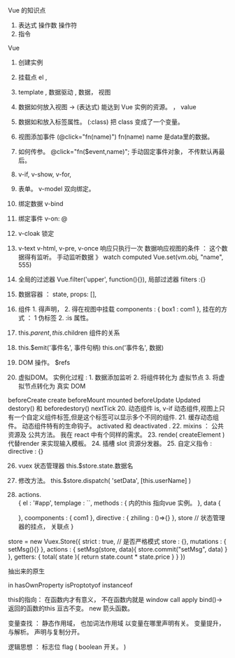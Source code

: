 Vue 的知识点

1. 表达式  操作数 操作符
2. 指令




Vue 
1. 创建实例 
2. 挂载点  el , 
2. template , 
数据驱动 , 数据， 视图
3. 数据如何放入视图 ->   (表达式) 能达到 Vue 实例的资源。 ， value 
4. 数据如和放入标签属性。  (:class) 把 class 变成了一个变量。
5. 视图添加事件          (@click="fn(name)")   fn(name) name 是data里的数据。 
6. 如何传参。 @click="fn($event,name)";  手动固定事件对象， 不传默认再最后。 
7. v-if, v-show, v-for, 
8. 表单。 v-model 双向绑定。 
9.  绑定数据 v-bind 
10. 绑定事件 v-on: @
11. v-cloak 锁定
12. v-text  v-html, v-pre, v-once 响应只执行一次
数据响应视图的条件 ：  这个数据得有监听。 
手动监听数据 》 watch  computed 
Vue.set(vm.obj, "name", 555)
13. 全局的过滤器 Vue.filter('upper', function(){}),  局部过滤器  filters :{}

14. 数据容器 ： state, props: [], 
15. 组件 1. 得声明， 2. 得在视图中挂载 components : { box1 : com1 }, 
    挂在的方式 ： 1 伪标签  2. :is  属性。 
16. this.$parent, this.$children  组件的关系
17. this.$emit('事件名', 事件句柄)    this.on('事件名', 数据)
18. DOM 操作。  $refs 
19. 虚拟DOM。 实例化过程  :  1. 数据添加监听 2. 将组件转化为 虚拟节点 3. 将虚拟节点转化为 真实 DOM 

beforeCreate create beforeMount mounted 
beforeUpdate Updated
destory()  和 beforedestory()
nextTick 
20. 动态组件 is, v-if 
动态组件,视图上只有一个自定义组件标签,但是这个标签可以显示多个不同的组件.
21. 缓存动态组件。 动态组件特有的生命钩子。   activated 和 deactivated .
22. mixins ： 公共资源及 公共方法。  我在 react 中有个同样的需求。 
23. rende( createElement )  代替render 来实现输入模板。 
24. 插槽  slot   资源分发器。 
25. 自定义指令 : directive : {}

26. vuex 状态管理器  this.$store.state.数据名
27. 修改方法。  this.$store.dispatch( 'setData', [this.userName] )
28. actions.  
{
    el : '#app',
    templage : ``,
    methods : {
        内的this 指向vue 实例。 
    },
    data {

    },
    coomponents : { com1 },
    directive : {
        zhiling : ()=>{}
    },
    store  // 状态管理器的挂点， 关联点
}

store = new Vuex.Store({
    strict : true,  // 是否严格模式
    store : {},
    mutations : {
        setMsg(){}
    },
    actions : {
        setMsg(store, data){
            store.commit("setMsg", data)
        }
    },
    getters: {
        total( state ){
            return state.count * state.price
        }
    }
})




抽出来的原生

in 
hasOwnProperty
isProptotyof
instanceof

this的指向： 在函数内才有意义， 不在函数内就是 window
call apply bind()-> 返回的函数的this 亘古不变。 new 箭头函数。

变量查找 ： 静态作用域， 也加词法作用域 以变量在哪里声明有关。
变量提升， 与解析。 声明与复制分开。 


逻辑思想 ： 
标志位 flag ( boolean 开关。  )